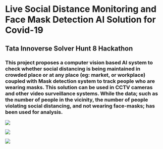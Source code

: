 # Live Social Distance Monitoring and Face Mask Detection AI Solution for Covid-19

## Tata Innoverse Solver Hunt 8 Hackathon

### This project proposes a computer vision based AI system to check whether social distancing is being maintained in crowded place or at any place (eg: market, or workplace) coupled with Mask detection system to track people who are wearing masks. This solution can be used in CCTV cameras and other video surveillance systems. While the data; such as the number of people in the vicinity, the number of people violating social distancing, and not wearing face-masks; has been used for analysis.




 ![](Result.gif)
 
 ![](Result1.gif)

  ![](Result2.gif)

